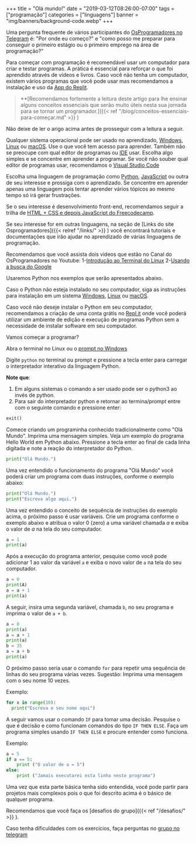 +++
title = "Olá mundo!"
date = "2019-03-12T08:26:00-07:00"
tags = ["programação"]
categories = ["linguagens"]
banner = "img/banners/background-code.webp"
+++

Uma pergunta frequente de vários participantes do [OsProgramadores no Telegram](https://t.me/osprogramadores) é: "Por onde eu começo?" e "como posso me preparar para conseguir o primeiro estágio ou o primeiro emprego na área de programação?" 

Para começar com programação é recomendável usar um computador para criar e testar programas. A prática é essencial para reforçar o que foi aprendido através de vídeos e livros. 
Caso você não tenha um computador, existem vários programas que você pode usar mas recomendamos a instalação e uso da [App do Replit](https://replit.com/mobile).

> **[Recomendamos fortemente a leitura deste artigo para lhe ensinar alguns conceitos essenciais que serão muito úteis nesta sua jornada para se tornar um programador.]({{< ref "/blog/conceitos-essenciais-para-começar.md" >}} )

Não deixe de ler o arigo acima antes de prosseguir com a leitura a seguir.

Qualquer sistema operacional pode ser usado no aprendizado, [Windows](https://www.microsoft.com/en-ca/windows), [Linux](https://en.wikipedia.org/wiki/Linux) ou [macOS](https://en.wikipedia.org/wiki/MacOS). Use o que você tem acesso para aprender. Também não se preocupe com qual editor de programas ou [IDE](https://en.wikipedia.org/wiki/Integrated_development_environment) usar. Escolha algo simples e se concentre em aprender a programar. Se você não souber qual editor de programas usar, recomendamos o [Visual Studio Code](https://code.visualstudio.com/)

Escolha uma linguagem de programação como [Python](https://wiki.python.org.br/DocumentacaoPython), [JavaScript](https://www.w3schools.com/js/default.asp) ou outra de seu interesse e prossiga com o aprendizado. Se concentre em aprender apenas uma linguagem pois tentar aprender vários tópicos ao mesmo tempo só irá gerar frustrações. 

Se o seu interesse é desenvolvimento front-end, recomendamos seguir a trilha de [HTML + CSS e depois JavaScript do Freecodecamp](https://www.freecodecamp.org/portuguese/learn/).

Se seu interesse for em outras linguagens, na seção de [Links do site Osprogramadores]({{< relref "/links/" >}} ) você encontrará tutoriais e documentações que irão ajudar no aprendizado de várias linguagens de programação.

Recomendamos que você assista dois videos que estão no Canal do OsProgramadores no Youtube:
1-[Introdução ao Terminal do Linux](https://www.youtube.com/watch?v=CFWttwWZSAQ&t=1s)
2-[Usando a busca do Google](https://www.youtube.com/watch?v=7Yi7jlbbbsA)

Usaremos Python nos exemplos que serão apresentados abaixo.

Caso o Python não esteja instalado no seu computador, siga as instruções para instalação em um sistema [Windows](https://python.org.br/instalacao-windows/), [Linux](https://python.org.br/instalacao-linux/) ou [macOS](https://python.org.br/instalacao-mac/).

Caso você não deseje instalar o Python em seu computador, recomendamos a criação de uma conta grátis no [Repl.it](https://repl.it/) onde você poderá utilizar um ambiente de edição e execução de programas Python sem a necessidade de instalar software em seu computador.

Vamos começar a programar?

Abra o terminal no Linux ou o [prompt no Windows](https://tecnoblog.net/responde/7-maneiras-de-abrir-o-prompt-de-comando-no-windows-10-e-11/)

Digite ```python``` no terminal ou prompt e pressione a tecla enter para carregar o interpretador interativo da linguagem Python. 

**Note que**:
1. Em alguns sistemas o comando a ser usado pode ser o python3 ao invés de python.
2. Para sair do interpretador python e retornar ao termina/prompt entre  com o seguinte comando e pressione enter:

```python
exit()
```

Comece criando um programinha conhecido tradicionalmente como "Olá Mundo". Imprima uma mensagem simples. Veja um exemplo do programa Hello World em Python abaixo. Pressione a tecla enter ao final de cada linha digitada e note a reação do interpretador do Python.

```python
print("Olá Mundo.")
```

Uma vez entendido o funcionamento do programa "Olá Mundo" você poderá criar um programa com duas instruções, conforme o exemplo abaixo:

```python
print("Olá Mundo.")
print("Escreva algo aqui.")
```

Uma vez entendido o conceito de sequência de instruções do exemplo acima, o próximo passo é usar variáveis. Crie um programa conforme o exemplo abaixo e atribua o valor 0 (zero) a uma variável chamada _a_ e exiba o valor de _a_ na tela do seu computador.

```python
a = 1
print(a)
```

Após a execução do programa anterior, pesquise como você pode adicionar 1 ao valor da variável `a` e exiba o novo valor de `a` na tela do seu computador. 

```python
a = 0
print(A)
a = a + 1
print(a)
```

A seguir, insira uma segunda variável, chamada `b`, no seu programa e imprima o valor de `a + b`. 

```python
a = 0
print(a)
a = a + 1
print(a)
b = 35
a = a + b
print(a)
```

O próximo passo seria usar o comando `for` para repetir uma sequência de linhas do seu programa várias vezes. Sugestão: Imprima uma mensagem com o seu nome 10 vezes.

Exemplo:

```python
for x in range(10):
  print("Escreva o seu nome aqui")
```

A seguir vamos usar o comando `IF` para tomar uma decisão. Pesquise o que é decisão e como funcionam comandos do tipo `IF THEN ELSE`. Faça um programa simples usando `IF THEN ELSE` e procure entender como funciona. 

Exemplo:

```python
a = 5
if a == 5:
    print ("O valor de a = 5")
else:
    print ("Jamais executarei esta linha neste programa")
```

Uma vez que esta parte básica tenha sido entendida, você pode partir para projetos mais complexos pois o que foi descrito acima é o básico de qualquer programa.

Recomendamos que você faça os [desafios do grupo]({{< ref "/desafios/" >}} ).

Caso tenha dificuldades com os exercícios, faça perguntas no [grupo no telegram](https://t.me/osprogramadores)


